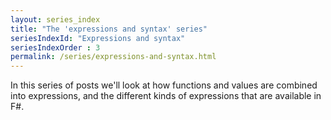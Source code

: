 ```yaml
---
layout: series_index
title: "The 'expressions and syntax' series"
seriesIndexId: "Expressions and syntax"
seriesIndexOrder : 3
permalink: /series/expressions-and-syntax.html	
---
```


In this series of posts we'll look at how functions and values are combined into expressions, and the different kinds of expressions that are available in F#.